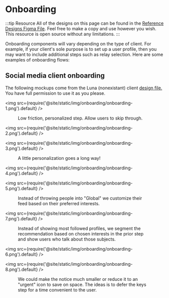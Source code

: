 # Onboarding

:::tip Resource
All of the designs on this page can be found in the [Reference Designs Figma File](https://www.figma.com/file/C2ztFLDxihrfturW7Q6kbj/Reference-Components?type=design&node-id=213%3A11495&mode=design&t=qbn9PiAj1v6RWRwM-1). Feel free to make a copy and use however you wish. This resource is open source without any limitations.
:::


Onboarding components will vary depending on the type of client. For example, if your client's sole purpose is to set up a user profile, then you may want to include additional steps such as relay selection. Here are some examples of onboarding flows:

## Social media client onboarding

The following mockups come from the Luna (nonexistant) client [design file.](https://www.figma.com/file/ThUW7QxTYT0BUxcH48uelG/Luna?type=design&node-id=0%3A1&t=ygHFbUBPAVUi4JzM-1) You have full permission to use it as you please.

<img src={require('@site/static/img/onboarding/onboarding-1.png').default} />
<figure>
<figcaption>Low friction, personalized step. Allow users to skip through.</figcaption>
</figure>


<img src={require('@site/static/img/onboarding/onboarding-2.png').default} />

<img src={require('@site/static/img/onboarding/onboarding-3.png').default} />
<figure>
<figcaption>A little personalization goes a long way!</figcaption>
</figure>

<img src={require('@site/static/img/onboarding/onboarding-4.png').default} />

<img src={require('@site/static/img/onboarding/onboarding-5.png').default} />
<figure>
<figcaption>Instead of throwing people into "Global" we customize their feed based on their preferred interests.</figcaption>
</figure>

<img src={require('@site/static/img/onboarding/onboarding-7.png').default} />
<figure>
<figcaption>Instead of showing most followed profiles, we segment the recommendation based on chosen interests in the prior step and show users who talk about those subjects.</figcaption>
</figure>


<img src={require('@site/static/img/onboarding/onboarding-6.png').default} />

<img src={require('@site/static/img/onboarding/onboarding-8.png').default} />
<figure>
<figcaption>We could make the notice much smaller or reduce it to an "urgent" icon to save on space. The ideas is to defer the keys step for a time convenient to the user.</figcaption>
</figure>